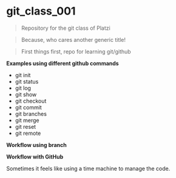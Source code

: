# git_class_001


> Repository for the git class of Platzi

> Because, who cares another generic title!

> First things first, repo for learning git/github

**Examples using different github commands**

- git init
- git status
- git log
- git show
- git checkout
- git commit
- git branches
- git merge
- git reset
- git remote

**Workflow using branch**

**Workflow with GitHub**

Sometimes it feels like using a time machine to manage the code.

